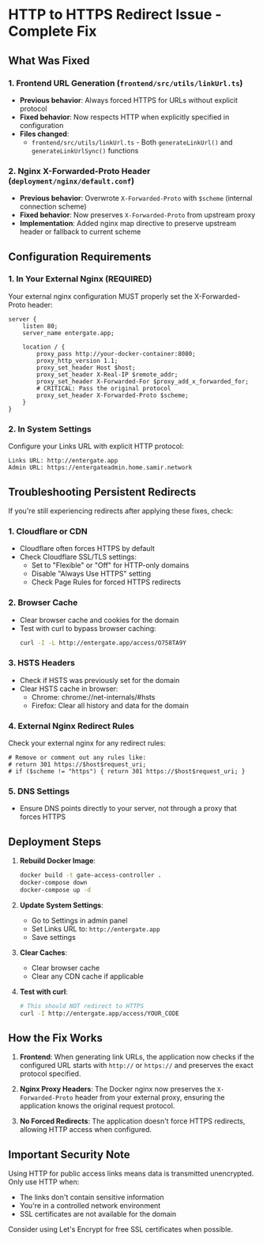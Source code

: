 # HTTP to HTTPS Redirect Issue - Complete Fix

## What Was Fixed

### 1. Frontend URL Generation (`frontend/src/utils/linkUrl.ts`)
- **Previous behavior**: Always forced HTTPS for URLs without explicit protocol
- **Fixed behavior**: Now respects HTTP when explicitly specified in configuration
- **Files changed**:
  - `frontend/src/utils/linkUrl.ts` - Both `generateLinkUrl()` and `generateLinkUrlSync()` functions

### 2. Nginx X-Forwarded-Proto Header (`deployment/nginx/default.conf`)
- **Previous behavior**: Overwrote `X-Forwarded-Proto` with `$scheme` (internal connection scheme)
- **Fixed behavior**: Now preserves `X-Forwarded-Proto` from upstream proxy
- **Implementation**: Added nginx map directive to preserve upstream header or fallback to current scheme

## Configuration Requirements

### 1. In Your External Nginx (REQUIRED)

Your external nginx configuration MUST properly set the X-Forwarded-Proto header:

```nginx
server {
    listen 80;
    server_name entergate.app;

    location / {
        proxy_pass http://your-docker-container:8080;
        proxy_http_version 1.1;
        proxy_set_header Host $host;
        proxy_set_header X-Real-IP $remote_addr;
        proxy_set_header X-Forwarded-For $proxy_add_x_forwarded_for;
        # CRITICAL: Pass the original protocol
        proxy_set_header X-Forwarded-Proto $scheme;
    }
}
```

### 2. In System Settings

Configure your Links URL with explicit HTTP protocol:
```
Links URL: http://entergate.app
Admin URL: https://entergateadmin.home.samir.network
```

## Troubleshooting Persistent Redirects

If you're still experiencing redirects after applying these fixes, check:

### 1. Cloudflare or CDN
- Cloudflare often forces HTTPS by default
- Check Cloudflare SSL/TLS settings:
  - Set to "Flexible" or "Off" for HTTP-only domains
  - Disable "Always Use HTTPS" setting
  - Check Page Rules for forced HTTPS redirects

### 2. Browser Cache
- Clear browser cache and cookies for the domain
- Test with curl to bypass browser caching:
  ```bash
  curl -I -L http://entergate.app/access/O758TA9Y
  ```

### 3. HSTS Headers
- Check if HSTS was previously set for the domain
- Clear HSTS cache in browser:
  - Chrome: chrome://net-internals/#hsts
  - Firefox: Clear all history and data for the domain

### 4. External Nginx Redirect Rules
Check your external nginx for any redirect rules:
```nginx
# Remove or comment out any rules like:
# return 301 https://$host$request_uri;
# if ($scheme != "https") { return 301 https://$host$request_uri; }
```

### 5. DNS Settings
- Ensure DNS points directly to your server, not through a proxy that forces HTTPS

## Deployment Steps

1. **Rebuild Docker Image**:
   ```bash
   docker build -t gate-access-controller .
   docker-compose down
   docker-compose up -d
   ```

2. **Update System Settings**:
   - Go to Settings in admin panel
   - Set Links URL to: `http://entergate.app`
   - Save settings

3. **Clear Caches**:
   - Clear browser cache
   - Clear any CDN cache if applicable

4. **Test with curl**:
   ```bash
   # This should NOT redirect to HTTPS
   curl -I http://entergate.app/access/YOUR_CODE
   ```

## How the Fix Works

1. **Frontend**: When generating link URLs, the application now checks if the configured URL starts with `http://` or `https://` and preserves the exact protocol specified.

2. **Nginx Proxy Headers**: The Docker nginx now preserves the `X-Forwarded-Proto` header from your external proxy, ensuring the application knows the original request protocol.

3. **No Forced Redirects**: The application doesn't force HTTPS redirects, allowing HTTP access when configured.

## Important Security Note

Using HTTP for public access links means data is transmitted unencrypted. Only use HTTP when:
- The links don't contain sensitive information
- You're in a controlled network environment
- SSL certificates are not available for the domain

Consider using Let's Encrypt for free SSL certificates when possible.
